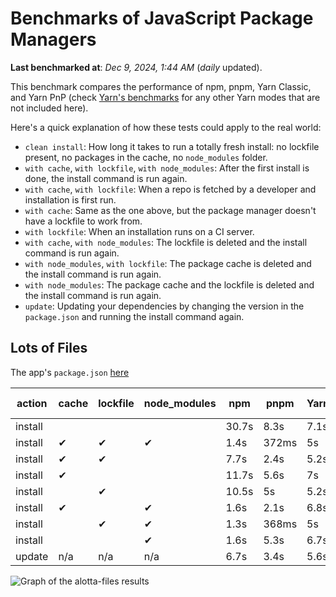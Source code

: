 # Benchmarks of JavaScript Package Managers

**Last benchmarked at**: _Dec 9, 2024, 1:44 AM_ (_daily_ updated).

This benchmark compares the performance of npm, pnpm, Yarn Classic, and Yarn PnP (check [Yarn's benchmarks](https://yarnpkg.com/benchmarks) for any other Yarn modes that are not included here).

Here's a quick explanation of how these tests could apply to the real world:

- `clean install`: How long it takes to run a totally fresh install: no lockfile present, no packages in the cache, no `node_modules` folder.
- `with cache`, `with lockfile`, `with node_modules`: After the first install is done, the install command is run again.
- `with cache`, `with lockfile`: When a repo is fetched by a developer and installation is first run.
- `with cache`: Same as the one above, but the package manager doesn't have a lockfile to work from.
- `with lockfile`: When an installation runs on a CI server.
- `with cache`, `with node_modules`: The lockfile is deleted and the install command is run again.
- `with node_modules`, `with lockfile`: The package cache is deleted and the install command is run again.
- `with node_modules`: The package cache and the lockfile is deleted and the install command is run again.
- `update`: Updating your dependencies by changing the version in the `package.json` and running the install command again.

## Lots of Files

The app's `package.json` [here](https://github.com/pnpm/pnpm.io/blob/main/benchmarks/fixtures/alotta-files/package.json)

| action  | cache | lockfile | node_modules| npm | pnpm | Yarn | Yarn PnP |
| ---     | ---   | ---      | ---         | --- | ---  | ---  | ---      |
| install |       |          |             | 30.7s | 8.3s | 7.1s | 3.4s |
| install | ✔     | ✔        | ✔           | 1.4s | 372ms | 5s | n/a |
| install | ✔     | ✔        |             | 7.7s | 2.4s | 5.2s | 1.3s |
| install | ✔     |          |             | 11.7s | 5.6s | 7s | 2.8s |
| install |       | ✔        |             | 10.5s | 5s | 5.2s | 1.3s |
| install | ✔     |          | ✔           | 1.6s | 2.1s | 6.8s | n/a |
| install |       | ✔        | ✔           | 1.3s | 368ms | 5s | n/a |
| install |       |          | ✔           | 1.6s | 5.3s | 6.7s | n/a |
| update  | n/a | n/a | n/a | 6.7s | 3.4s | 5.6s | 2.9s |

<img alt="Graph of the alotta-files results" src="/img/benchmarks/alotta-files.svg" />